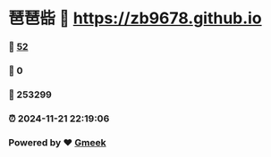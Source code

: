 # 琶琶啙 :link: https://zb9678.github.io 
### :page_facing_up: [52](https://zb9678.github.io/tag.html) 
### :speech_balloon: 0 
### :hibiscus: 253299 
### :alarm_clock: 2024-11-21 22:19:06 
### Powered by :heart: [Gmeek](https://github.com/Meekdai/Gmeek)
